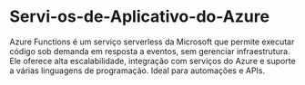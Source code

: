 # Servi-os-de-Aplicativo-do-Azure
Azure Functions é um serviço serverless da Microsoft que permite executar código sob demanda em resposta a eventos, sem gerenciar infraestrutura. Ele oferece alta escalabilidade, integração com serviços do Azure e suporte a várias linguagens de programação. Ideal para automações e APIs.
